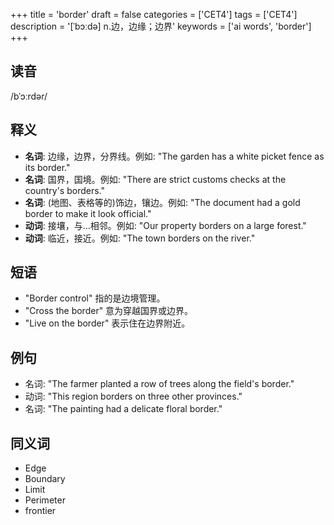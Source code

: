 +++
title = 'border'
draft = false
categories = ['CET4']
tags = ['CET4']
description = '[ˈbɔːdə] n.边，边缘；边界'
keywords = ['ai words', 'border']
+++

## 读音
/bˈɔːrdər/

## 释义
- **名词**: 边缘，边界，分界线。例如: "The garden has a white picket fence as its border."
- **名词**: 国界，国境。例如: "There are strict customs checks at the country's borders."
- **名词**: (地图、表格等的)饰边，镶边。例如: "The document had a gold border to make it look official."
- **动词**: 接壤，与…相邻。例如: "Our property borders on a large forest."
- **动词**: 临近，接近。例如: "The town borders on the river."

## 短语
- "Border control" 指的是边境管理。
- "Cross the border" 意为穿越国界或边界。
- "Live on the border" 表示住在边界附近。

## 例句
- 名词: "The farmer planted a row of trees along the field's border."
- 动词: "This region borders on three other provinces."
- 名词: "The painting had a delicate floral border."

## 同义词
- Edge
- Boundary
- Limit
- Perimeter
- frontier
